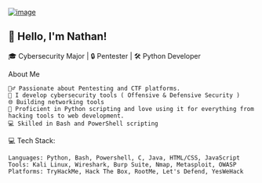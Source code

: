[![image](https://github.com/user-attachments/assets/921eff3e-6818-4d21-b586-18d379e84994)](https://www.icegif.com/wp-content/uploads/2022/06/icegif-553.gif)


## 👋 Hello, I'm Nathan!


🎓 Cybersecurity Major | 🔒 Pentester | 🛠 Python Developer

About Me

    🕵️‍♂️ Passionate about Pentesting and CTF platforms.
    🔐 I develop cybersecurity tools ( Offensive & Defensive Security ) 
    🌐 Building networking tools
    🐍 Proficient in Python scripting and love using it for everything from hacking tools to web development.
    💻 Skilled in Bash and PowerShell scripting


💻 Tech Stack:

    Languages: Python, Bash, Powershell, C, Java, HTML/CSS, JavaScript
    Tools: Kali Linux, Wireshark, Burp Suite, Nmap, Metasploit, OWASP
    Platforms: TryHackMe, Hack The Box, RootMe, Let's Defend, YesWeHack
